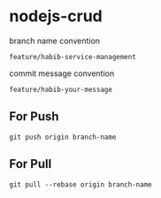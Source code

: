 # nodejs-crud

branch name convention

`
    feature/habib-service-management
`

commit message convention

`
     feature/habib-your-message
`

## For Push

`
git push origin branch-name
`

## For Pull 

`
git pull --rebase origin branch-name
`